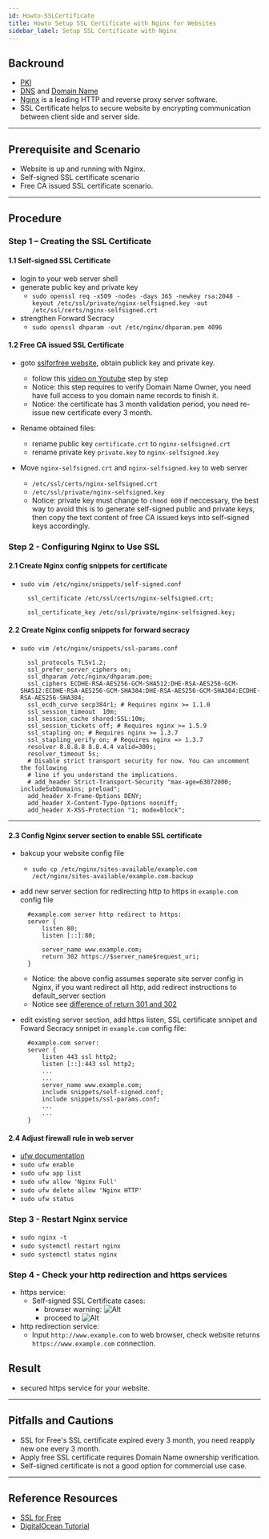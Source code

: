 ```yaml
---
id: Howto-SSLCertificate
title: Howto Setup SSL Certificate with Nginx for Websites
sidebar_label: Setup SSL Certificate with Nginx
---
```


## Backround

- [PKI](https://en.wikipedia.org/wiki/Public_key_infrastructure)
- [DNS](https://en.wikipedia.org/wiki/Domain_Name_System) and [Domain Name](https://en.wikipedia.org/wiki/Domain_name)
- [Nginx](https://nginx.org/en/) is a leading HTTP and reverse proxy server software.
- SSL Certificate helps to secure website by encrypting communication between client side and server side.

---

## Prerequisite and Scenario

- Website is up and running with Nginx.
- Self-signed SSL certificate scenario
- Free CA issued SSL certificate scenario.

---

## Procedure

### Step 1 – Creating the SSL Certificate

#### 1.1 Self-signed SSL Certificate

- login to your web server shell
- generate public key and private key
  - `sudo openssl req -x509 -nodes -days 365 -newkey rsa:2048 -keyout /etc/ssl/private/nginx-selfsigned.key -out /etc/ssl/certs/nginx-selfsigned.crt`
- strengthen Forward Secracy
  - `sudo openssl dhparam -out /etc/nginx/dhparam.pem 4096`

#### 1.2 Free CA issued SSL Certificate

- goto [sslforfree website](https://www.sslforfree.com/), obtain publick key and private key.
  - follow this [video on Youtube](https://www.youtube.com/watch?v=wmb0sSzFix0) step by step
  - Notice: this step requires to verify Domain Name Owner, you need have full access to you domain name records to finish it.
  - Notice: the certificate has 3 month validation period, you need re-issue new certificate every 3 month.
- Rename obtained files:

  - rename public key `certificate.crt` to `nginx-selfsigned.crt`
  - rename private key `private.key` to `nginx-selfsigned.key`

- Move `nginx-selfsigned.crt` and `nginx-selfsigned.key` to web server
  - `/etc/ssl/certs/nginx-selfsigned.crt`
  - `/etc/ssl/private/nginx-selfsigned.key`
  - Notice: private key must change to `chmod 600` if neccessary, the best way to avoid this is to generate self-signed public and private keys, then copy the text content of free CA issued keys into self-signed keys accordingly.

### Step 2 - Configuring Nginx to Use SSL

#### 2.1 Create Nginx config snippets for certificate

- `sudo vim /etc/nginx/snippets/self-signed.conf`

        ssl_certificate /etc/ssl/certs/nginx-selfsigned.crt;

        ssl_certificate_key /etc/ssl/private/nginx-selfsigned.key;

#### 2.2 Create Nginx config snippets for forward secracy

- `sudo vim /etc/nginx/snippets/ssl-params.conf`

        ssl_protocols TLSv1.2;
        ssl_prefer_server_ciphers on;
        ssl_dhparam /etc/nginx/dhparam.pem;
        ssl_ciphers ECDHE-RSA-AES256-GCM-SHA512:DHE-RSA-AES256-GCM-SHA512:ECDHE-RSA-AES256-GCM-SHA384:DHE-RSA-AES256-GCM-SHA384:ECDHE-RSA-AES256-SHA384;
        ssl_ecdh_curve secp384r1; # Requires nginx >= 1.1.0
        ssl_session_timeout  10m;
        ssl_session_cache shared:SSL:10m;
        ssl_session_tickets off; # Requires nginx >= 1.5.9
        ssl_stapling on; # Requires nginx >= 1.3.7
        ssl_stapling_verify on; # Requires nginx => 1.3.7
        resolver 8.8.8.8 8.8.4.4 valid=300s;
        resolver_timeout 5s;
        # Disable strict transport security for now. You can uncomment the following
        # line if you understand the implications.
        # add_header Strict-Transport-Security "max-age=63072000; includeSubDomains; preload";
        add_header X-Frame-Options DENY;
        add_header X-Content-Type-Options nosniff;
        add_header X-XSS-Protection "1; mode=block";

---

#### 2.3 Config Nginx server section to enable SSL certificate

- bakcup your website config file
  - `sudo cp /etc/nginx/sites-available/example.com /ect/nginx/sites-available/example.com.backup`
- add new server section for redirecting http to https in `example.com` config file

        #example.com server http redirect to https:
        server {
            listen 80;
            listen [::]:80;

            server_name www.example.com;
            return 302 https://$server_name$request_uri;
        }

  - Notice: the above config assumes seperate site server config in Nginx, if you want redirect all http, add redirect instructions to default_server section
  - Notice see [difference of return 301 and 302](https://stackoverflow.com/questions/1393280/http-redirect-301-permanent-vs-302-temporary)

- edit existing server section, add https listen, SSL certificate snnipet and Foward Secracy snnipet in `example.com` config file:

        #example.com server:
        server {
            listen 443 ssl http2;
            listen [::]:443 ssl http2;
            ...
            ...
            server_name www.example.com;
            include snippets/self-signed.conf;
            include snippets/ssl-params.conf;
            ...
            ...
        }

#### 2.4 Adjust firewall rule in web server

- [ufw documentation](https://linuxize.com/post/how-to-setup-a-firewall-with-ufw-on-ubuntu-18-04/)
- `sudo ufw enable`
- `sudo ufw app list`
- `sudo ufw allow 'Nginx Full'`
- `sudo ufw delete allow 'Nginx HTTP'`
- `sudo ufw status`

### Step 3 - Restart Nginx service

- `sudo nginx -t`
- `sudo systemctl restart nginx`
- `sudo systemctl status nginx`

### Step 4 - Check your http redirection and https services

- https service:
  - Self-signed SSL Certificate cases:
    - browser warning:
      ![Alt](https://assets.digitalocean.com/articles/nginx_ssl_1604/self_signed_warning.png "Self-signed SSL Certificate Warning")
    - proceed to
      ![Alt](https://assets.digitalocean.com/articles/nginx_ssl_1604/warning_override.png "proceed to unsafe")
- http redirection service:
  - Input `http://www.example.com` to web browser, check website returns `https://www.example.com` connection.

## Result

- secured https service for your website.

---

## Pitfalls and Cautions

- SSL for Free's SSL certificate expired every 3 month, you need reapply new one every 3 month.
- Apply free SSL certificate requires Domain Name ownership verification.
- Self-signed certificate is not a good option for commercial use case.

---

## Reference Resources

- [SSL for Free](https://www.sslforfree.com/)
- [DigitalOcean Tutorial](https://www.digitalocean.com/community/tutorials/how-to-create-a-self-signed-ssl-certificate-for-nginx-in-ubuntu-18-04)
